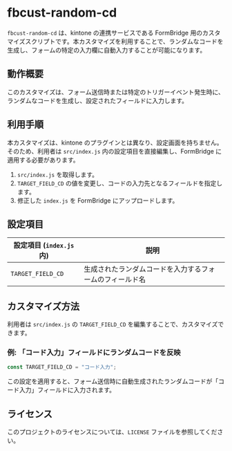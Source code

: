 # fbcust-random-cd

`fbcust-random-cd` は、kintone の連携サービスである FormBridge 用のカスタマイズスクリプトです。本カスタマイズを利用することで、ランダムなコードを生成し、フォームの特定の入力欄に自動入力することが可能になります。

## 動作概要

このカスタマイズは、フォーム送信時または特定のトリガーイベント発生時に、ランダムなコードを生成し、設定されたフィールドに入力します。

## 利用手順

本カスタマイズは、kintone のプラグインとは異なり、設定画面を持ちません。
そのため、利用者は `src/index.js` 内の設定項目を直接編集し、FormBridge に適用する必要があります。

1. `src/index.js` を取得します。
2. `TARGET_FIELD_CD` の値を変更し、コードの入力先となるフィールドを指定します。
3. 修正した `index.js` を FormBridge にアップロードします。

## 設定項目

| 設定項目 (`index.js` 内) | 説明                           |
| ------------------- | ---------------------------- |
| `TARGET_FIELD_CD`   | 生成されたランダムコードを入力するフォームのフィールド名 |

## カスタマイズ方法

利用者は `src/index.js` の `TARGET_FIELD_CD` を編集することで、カスタマイズできます。

### 例: 「コード入力」フィールドにランダムコードを反映

```js
const TARGET_FIELD_CD = "コード入力";
```

この設定を適用すると、フォーム送信時に自動生成されたランダムコードが「コード入力」フィールドに入力されます。

## ライセンス

このプロジェクトのライセンスについては、`LICENSE` ファイルを参照してください。

